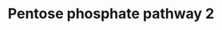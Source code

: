 ---
annotations:
- id: PW:0000045
  parent: classic metabolic pathway
  type: Pathway Ontology
  value: pentose phosphate pathway
authors:
- V
- Thomas
- MaintBot
- Khanspers
- Ddigles
- Egonw
- Eweitz
description: Pentose Phosphate Pathway in Saccharomyces cerevisiae created  for the
  course Biochemie (BT-VT03)
last-edited: 2021-05-20
organisms:
- Saccharomyces cerevisiae
redirect_from:
- /index.php/Pathway:WP670
- /instance/WP670
- /instance/WP670_r117321
revision: r117321
schema-jsonld:
- '@context': https://schema.org/
  '@id': https://wikipathways.github.io/pathways/WP670.html
  '@type': Dataset
  creator:
    '@type': Organization
    name: WikiPathways
  description: Pentose Phosphate Pathway in Saccharomyces cerevisiae created  for
    the course Biochemie (BT-VT03)
  keywords:
  - 6-Phosphogluconic acid
  - 6-Phosphonoglucono-D-lactone
  - D-Erythrose 4-phosphate
  - D-Glyceraldehyde 3-phosphate
  - D-Ribose 5-phosphate
  - D-Ribulose 5-phosphate
  - D-Sedoheptulose 7-phosphate
  - GND1
  - GND2
  - H2O
  - NADP
  - NADPH
  - RKI1
  - RPE1
  - SOL1
  - SOL2
  - SOL3
  - SOL4
  - TAL1
  - TKL1
  - TKL2
  - 'Xylulose-5-phosphate '
  - ZWF1
  - beta-D-Fructose 6-phosphate
  - beta-D-Glucose 6-phosphate
  license: CC0
  name: Pentose phosphate pathway 2
seo: CreativeWork
title: Pentose phosphate pathway 2
wpid: WP670
---